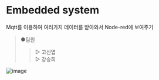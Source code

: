 # Embedded system
Mqtt를 이용하여 여러가지 데이터를 받아와서 Node-red에 보여주기

  >●팀원  
  >>▷ 고신엽  
  >>▷ 강승희  

![image](https://user-images.githubusercontent.com/94602114/174531314-c2d98807-51cd-43c5-b5d8-b0eafc8da0b4.png)
